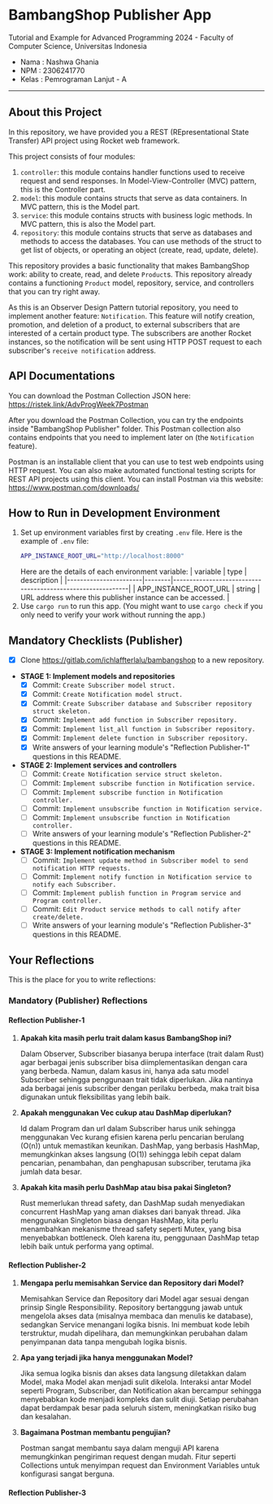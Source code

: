 # BambangShop Publisher App

Tutorial and Example for Advanced Programming 2024 - Faculty of Computer Science, Universitas Indonesia

- Nama : Nashwa Ghania
- NPM : 2306241770
- Kelas : Pemrograman Lanjut - A

---

## About this Project

In this repository, we have provided you a REST (REpresentational State Transfer) API project using Rocket web framework.

This project consists of four modules:

1.  `controller`: this module contains handler functions used to receive request and send responses.
    In Model-View-Controller (MVC) pattern, this is the Controller part.
2.  `model`: this module contains structs that serve as data containers.
    In MVC pattern, this is the Model part.
3.  `service`: this module contains structs with business logic methods.
    In MVC pattern, this is also the Model part.
4.  `repository`: this module contains structs that serve as databases and methods to access the databases.
    You can use methods of the struct to get list of objects, or operating an object (create, read, update, delete).

This repository provides a basic functionality that makes BambangShop work: ability to create, read, and delete `Product`s.
This repository already contains a functioning `Product` model, repository, service, and controllers that you can try right away.

As this is an Observer Design Pattern tutorial repository, you need to implement another feature: `Notification`.
This feature will notify creation, promotion, and deletion of a product, to external subscribers that are interested of a certain product type.
The subscribers are another Rocket instances, so the notification will be sent using HTTP POST request to each subscriber's `receive notification` address.

## API Documentations

You can download the Postman Collection JSON here: https://ristek.link/AdvProgWeek7Postman

After you download the Postman Collection, you can try the endpoints inside "BambangShop Publisher" folder.
This Postman collection also contains endpoints that you need to implement later on (the `Notification` feature).

Postman is an installable client that you can use to test web endpoints using HTTP request.
You can also make automated functional testing scripts for REST API projects using this client.
You can install Postman via this website: https://www.postman.com/downloads/

## How to Run in Development Environment

1.  Set up environment variables first by creating `.env` file.
    Here is the example of `.env` file:
    ```bash
    APP_INSTANCE_ROOT_URL="http://localhost:8000"
    ```
    Here are the details of each environment variable:
    | variable | type | description |
    |-----------------------|--------|------------------------------------------------------------|
    | APP_INSTANCE_ROOT_URL | string | URL address where this publisher instance can be accessed. |
2.  Use `cargo run` to run this app.
    (You might want to use `cargo check` if you only need to verify your work without running the app.)

## Mandatory Checklists (Publisher)

- [x] Clone https://gitlab.com/ichlaffterlalu/bambangshop to a new repository.
- **STAGE 1: Implement models and repositories**
  - [x] Commit: `Create Subscriber model struct.`
  - [x] Commit: `Create Notification model struct.`
  - [x] Commit: `Create Subscriber database and Subscriber repository struct skeleton.`
  - [x] Commit: `Implement add function in Subscriber repository.`
  - [x] Commit: `Implement list_all function in Subscriber repository.`
  - [x] Commit: `Implement delete function in Subscriber repository.`
  - [x] Write answers of your learning module's "Reflection Publisher-1" questions in this README.
- **STAGE 2: Implement services and controllers**
  - [ ] Commit: `Create Notification service struct skeleton.`
  - [ ] Commit: `Implement subscribe function in Notification service.`
  - [ ] Commit: `Implement subscribe function in Notification controller.`
  - [ ] Commit: `Implement unsubscribe function in Notification service.`
  - [ ] Commit: `Implement unsubscribe function in Notification controller.`
  - [ ] Write answers of your learning module's "Reflection Publisher-2" questions in this README.
- **STAGE 3: Implement notification mechanism**
  - [ ] Commit: `Implement update method in Subscriber model to send notification HTTP requests.`
  - [ ] Commit: `Implement notify function in Notification service to notify each Subscriber.`
  - [ ] Commit: `Implement publish function in Program service and Program controller.`
  - [ ] Commit: `Edit Product service methods to call notify after create/delete.`
  - [ ] Write answers of your learning module's "Reflection Publisher-3" questions in this README.

## Your Reflections

This is the place for you to write reflections:

### Mandatory (Publisher) Reflections

#### Reflection Publisher-1

1. **Apakah kita masih perlu trait dalam kasus BambangShop ini?**

   Dalam Observer, Subscriber biasanya berupa interface (trait dalam Rust) agar berbagai jenis subscriber bisa diimplementasikan dengan cara yang berbeda. Namun, dalam kasus ini, hanya ada satu model Subscriber sehingga penggunaan trait tidak diperlukan. Jika nantinya ada berbagai jenis subscriber dengan perilaku berbeda, maka trait bisa digunakan untuk fleksibilitas yang lebih baik.

2. **Apakah menggunakan Vec cukup atau DashMap diperlukan?**

   Id dalam Program dan url dalam Subscriber harus unik sehingga menggunakan Vec kurang efisien karena perlu pencarian berulang (O(n)) untuk memastikan keunikan. DashMap, yang berbasis HashMap, memungkinkan akses langsung (O(1)) sehingga lebih cepat dalam pencarian, penambahan, dan penghapusan subscriber, terutama jika jumlah data besar.

3. **Apakah kita masih perlu DashMap atau bisa pakai Singleton?**

   Rust memerlukan thread safety, dan DashMap sudah menyediakan concurrent HashMap yang aman diakses dari banyak thread. Jika menggunakan Singleton biasa dengan HashMap, kita perlu menambahkan mekanisme thread safety seperti Mutex<HashMap>, yang bisa menyebabkan bottleneck. Oleh karena itu, penggunaan DashMap tetap lebih baik untuk performa yang optimal.

#### Reflection Publisher-2

1. **Mengapa perlu memisahkan Service dan Repository dari Model?**

   Memisahkan Service dan Repository dari Model agar sesuai dengan prinsip Single Responsibility. Repository bertanggung jawab untuk mengelola akses data (misalnya membaca dan menulis ke database), sedangkan Service menangani logika bisnis. Ini membuat kode lebih terstruktur, mudah dipelihara, dan memungkinkan perubahan dalam penyimpanan data tanpa mengubah logika bisnis.

2. **Apa yang terjadi jika hanya menggunakan Model?**

   Jika semua logika bisnis dan akses data langsung diletakkan dalam Model, maka Model akan menjadi sulit dikelola. Interaksi antar Model seperti Program, Subscriber, dan Notification akan bercampur sehingga menyebabkan kode menjadi kompleks dan sulit diuji. Setiap perubahan dapat berdampak besar pada seluruh sistem, meningkatkan risiko bug dan kesalahan.

3. **Bagaimana Postman membantu pengujian?**

   Postman sangat membantu saya dalam menguji API karena memungkinkan pengiriman request dengan mudah. Fitur seperti Collections untuk menyimpan request dan Environment Variables untuk konfigurasi sangat berguna.

#### Reflection Publisher-3

